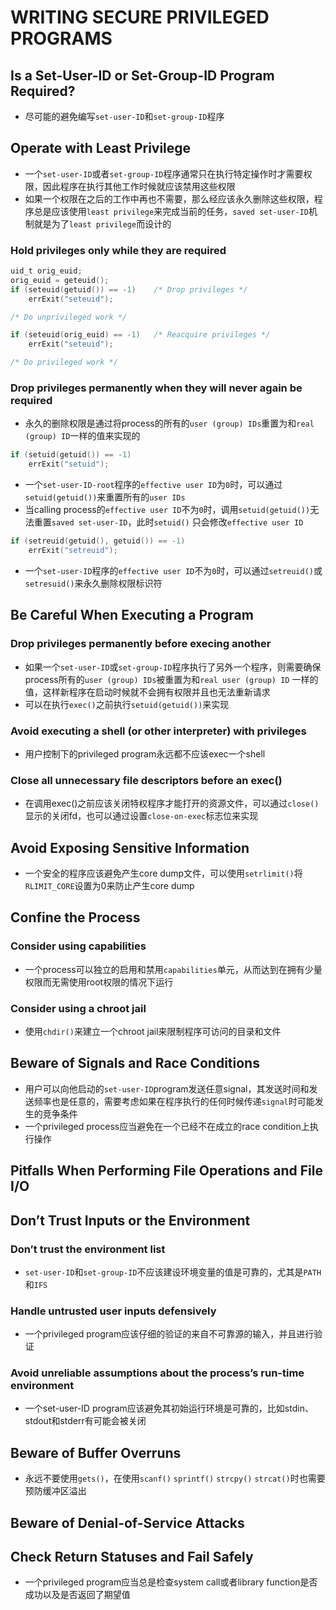 # WRITING SECURE PRIVILEGED PROGRAMS

## Is a Set-User-ID or Set-Group-ID Program Required?

- 尽可能的避免编写`set-user-ID`和`set-group-ID`程序

## Operate with Least Privilege

- 一个`set-user-ID`或者`set-group-ID`程序通常只在执行特定操作时才需要权限，因此程序在执行其他工作时候就应该禁用这些权限
- 如果一个权限在之后的工作中再也不需要，那么经应该永久删除这些权限，程序总是应该使用`least privilege`来完成当前的任务，`saved set-user-ID`机制就是为了`least privilege`而设计的

### Hold privileges only while they are required

```c
uid_t orig_euid;
orig_euid = geteuid();
if (seteuid(getuid()) == -1)    /* Drop privileges */
    errExit("seteuid");

/* Do unprivileged work */

if (seteuid(orig_euid) == -1)   /* Reacquire privileges */
    errExit("seteuid");

/* Do privileged work */
```

### Drop privileges permanently when they will never again be required

- 永久的删除权限是通过将process的所有的`user (group) IDs`重置为和`real (group) ID`一样的值来实现的

```c
if (setuid(getuid()) == -1)
    errExit("setuid");
```

- 一个`set-user-ID-root`程序的`effective user ID`为`0`时，可以通过`setuid(getuid())`来重置所有的`user IDs`
- 当calling process的`effective user ID`不为`0`时，调用`setuid(getuid())`无法重置`saved set-user-ID`，此时`setuid()`
  只会修改`effective user ID`

```c
if (setreuid(getuid(), getuid()) == -1)
    errExit("setreuid");
```

- 一个`set-user-ID`程序的`effective user ID`不为`0`时，可以通过`setreuid()`或`setresuid()`来永久删除权限标识符

## Be Careful When Executing a Program

### Drop privileges permanently before execing another

- 如果一个`set-user-ID`或`set-group-ID`程序执行了另外一个程序，则需要确保process所有的`user (group) IDs`被重置为和`real user (group) ID`
  一样的值，这样新程序在启动时候就不会拥有权限并且也无法重新请求
- 可以在执行`exec()`之前执行`setuid(getuid())`来实现

### Avoid executing a shell (or other interpreter) with privileges

- 用户控制下的privileged program永远都不应该exec一个shell

### Close all unnecessary file descriptors before an exec()

- 在调用exec()之前应该关闭特权程序才能打开的资源文件，可以通过`close()`显示的关闭fd，也可以通过设置`close-on-exec`标志位来实现

## Avoid Exposing Sensitive Information

- 一个安全的程序应该避免产生core dump文件，可以使用`setrlimit()`将`RLIMIT_CORE`设置为0来防止产生core dump

## Confine the Process

### Consider using capabilities

- 一个process可以独立的启用和禁用`capabilities`单元，从而达到在拥有少量权限而无需使用root权限的情况下运行

### Consider using a chroot jail

- 使用`chdir()`来建立一个chroot jail来限制程序可访问的目录和文件

## Beware of Signals and Race Conditions

- 用户可以向他启动的`set-user-ID`program发送任意signal，其发送时间和发送频率也是任意的，需要考虑如果在程序执行的任何时候传递`signal`时可能发生的竞争条件
- 一个privileged process应当避免在一个已经不在成立的race condition上执行操作

## Pitfalls When Performing File Operations and File I/O

## Don’t Trust Inputs or the Environment

### Don’t trust the environment list

- `set-user-ID`和`set-group-ID`不应该建设环境变量的值是可靠的，尤其是`PATH`和`IFS`

### Handle untrusted user inputs defensively

- 一个privileged program应该仔细的验证的来自不可靠源的输入，并且进行验证

### Avoid unreliable assumptions about the process’s run-time environment

- 一个set-user-ID program应该避免其初始运行环境是可靠的，比如stdin、stdout和stderr有可能会被关闭

## Beware of Buffer Overruns

- 永远不要使用`gets()`，在使用`scanf()` `sprintf()` `strcpy()` `strcat()`时也需要预防缓冲区溢出

## Beware of Denial-of-Service Attacks

## Check Return Statuses and Fail Safely

- 一个privileged program应当总是检查system call或者library function是否成功以及是否返回了期望值
